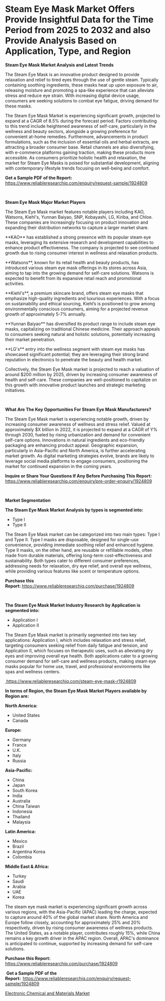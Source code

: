 <p><h1>Steam Eye Mask Market Offers Provide Insightful Data for the Time Period from 2025 to 2032 and also Provide Analysis Based on Application, Type, and Region</h1></p><p><strong>Steam Eye Mask Market Analysis and Latest Trends</strong></p>
<p><p>The Steam Eye Mask is an innovative product designed to provide relaxation and relief to tired eyes through the use of gentle steam. Typically containing soothing ingredients, these masks heat up upon exposure to air, releasing moisture and promoting a spa-like experience that can alleviate stress and reduce eye strain. With increasing digital device usage, consumers are seeking solutions to combat eye fatigue, driving demand for these masks.</p><p>The Steam Eye Mask Market is experiencing significant growth, projected to expand at a CAGR of 8.5% during the forecast period. Factors contributing to this trend include heightened awareness of self-care, particularly in the wellness and beauty sectors, alongside a growing preference for convenient at-home remedies. Furthermore, advancements in product formulations, such as the inclusion of essential oils and herbal extracts, are attracting a broader consumer base. Retail channels are also diversifying, with e-commerce platforms gaining traction, making these products more accessible. As consumers prioritize holistic health and relaxation, the market for Steam Eye Masks is poised for substantial development, aligning with contemporary lifestyle trends focusing on well-being and comfort.</p></p>
<p><strong>Get a Sample PDF of the Report:&nbsp;</strong> <a href="https://www.reliableresearchiq.com/enquiry/request-sample/1924809?utm_campaign=2291&utm_medium=2&utm_source=Github&utm_content=ia&utm_term=28032025&utm_id=steam-eye-mask">https://www.reliableresearchiq.com/enquiry/request-sample/1924809</a></p>
<p>&nbsp;</p>
<p><strong>Steam Eye Mask Major Market Players</strong></p>
<p><p>The Steam Eye Mask market features notable players including KAO, Watsons, Kiehl's, Yunnan Baiyao, SNP, Kobayashi, LG, Kiriba, and Chloe. These companies are increasingly focusing on product innovation and expanding their distribution networks to capture a larger market share.</p><p>**KAO** has established a strong presence with its popular steam eye masks, leveraging its extensive research and development capabilities to enhance product effectiveness. The company is projected to see continued growth due to rising consumer interest in wellness and relaxation products.</p><p>**Watsons**, known for its retail health and beauty products, has introduced various steam eye mask offerings in its stores across Asia, aiming to tap into the growing demand for self-care solutions. Watsons is expected to benefit from its expansive retail reach and promotional activities.</p><p>**Kiehl's**, a premium skincare brand, offers steam eye masks that emphasize high-quality ingredients and luxurious experiences. With a focus on sustainability and ethical sourcing, Kiehl’s is positioned to grow among environmentally conscious consumers, aiming for a projected revenue growth of approximately 5-7% annually.</p><p>**Yunnan Baiyao** has diversified its product range to include steam eye masks, capitalizing on traditional Chinese medicine. Their approach appeals to consumers seeking natural and holistic solutions, potentially increasing their market penetration.</p><p>**LG's** entry into the wellness segment with steam eye masks has showcased significant potential; they are leveraging their strong brand reputation in electronics to penetrate the beauty and health market.</p><p>Collectively, the Steam Eye Mask market is projected to reach a valuation of around $200 million by 2025, driven by increasing consumer awareness of health and self-care. These companies are well-positioned to capitalize on this growth with innovative product launches and strategic marketing initiatives.</p></p>
<p>&nbsp;</p>
<p><strong>What Are The Key Opportunities For Steam Eye Mask Manufacturers?</strong></p>
<p><p>The Steam Eye Mask market is experiencing notable growth, driven by increasing consumer awareness of wellness and stress relief. Valued at approximately $X billion in 2022, it is projected to expand at a CAGR of Y% through 2030, fueled by rising urbanization and demand for convenient self-care options. Innovations in natural ingredients and eco-friendly packaging are enhancing product appeal. Geographic expansion, particularly in Asia-Pacific and North America, is further accelerating market growth. As digital marketing strategies evolve, brands are likely to leverage social media platforms to engage consumers, positioning the market for continued expansion in the coming years.</p></p>
<p><strong>Inquire or Share Your Questions If Any Before Purchasing This Report:</strong> <a href="https://www.reliableresearchiq.com/enquiry/pre-order-enquiry/1924809?utm_campaign=2291&utm_medium=2&utm_source=Github&utm_content=ia&utm_term=28032025&utm_id=steam-eye-mask">https://www.reliableresearchiq.com/enquiry/pre-order-enquiry/1924809</a></p>
<p>&nbsp;</p>
<p><strong>Market Segmentation</strong></p>
<p><strong>The Steam Eye Mask Market Analysis by types is segmented into:</strong></p>
<p><ul><li>Type I</li><li>Type II</li></ul></p>
<p><p>The Steam Eye Mask market can be categorized into two main types: Type I and Type II. Type I masks are disposable, designed for single-use convenience, providing immediate soothing relief and enhanced hygiene. Type II masks, on the other hand, are reusable or refillable models, often made from durable materials, offering long-term cost-effectiveness and sustainability. Both types cater to different consumer preferences, addressing needs for relaxation, dry eye relief, and overall eye wellness, while providing various features like scent or temperature options.</p></p>
<p><strong>Purchase this Report:&nbsp;</strong><a href="https://www.reliableresearchiq.com/purchase/1924809?utm_campaign=2291&utm_medium=2&utm_source=Github&utm_content=ia&utm_term=28032025&utm_id=steam-eye-mask">https://www.reliableresearchiq.com/purchase/1924809</a></p>
<p>&nbsp;</p>
<p><strong>The Steam Eye Mask Market Industry Research by Application is segmented into:</strong></p>
<p><ul><li>Application I</li><li>Application II</li></ul></p>
<p><p>The Steam Eye Mask market is primarily segmented into two key applications: Application I, which includes relaxation and stress relief, targeting consumers seeking relief from daily fatigue and tension, and Application II, which focuses on therapeutic uses, such as alleviating dry eyes and improving overall eye health. Both applications cater to a growing consumer demand for self-care and wellness products, making steam eye masks popular for home use, travel, and professional environments like spas and wellness centers.</p></p>
<p><a href="https://www.reliableresearchiq.com/steam-eye-mask-r1924809?utm_campaign=2291&utm_medium=2&utm_source=Github&utm_content=ia&utm_term=28032025&utm_id=steam-eye-mask">&nbsp;https://www.reliableresearchiq.com/steam-eye-mask-r1924809</a></p>
<p><strong>In terms of Region, the Steam Eye Mask Market Players available by Region are:</strong></p>
<p>
    <p> <strong> North America: </strong>
        <ul>
            <li>United States</li>
            <li>Canada</li>
        </ul>
        </p> 
    <p> <strong> Europe: </strong>
        <ul>
            <li>Germany</li>
            <li>France</li>
            <li>U.K.</li>
            <li>Italy</li>
            <li>Russia</li>
        </ul>
        </p> 
    <p> <strong> Asia-Pacific: </strong>
        <ul>
            <li>China</li>
            <li>Japan</li>
            <li>South Korea</li>
            <li>India</li>
            <li>Australia</li>
            <li>China Taiwan</li>
            <li>Indonesia</li>
            <li>Thailand</li>
            <li>Malaysia</li>
        </ul>
        </p> 
    <p> <strong> Latin America: </strong>
        <ul>
            <li>Mexico</li>
            <li>Brazil</li>
            <li>Argentina Korea</li>
            <li>Colombia</li>
        </ul>
        </p> 
    <p> <strong> Middle East & Africa: </strong>
        <ul>
            <li>Turkey</li>
            <li>Saudi</li>
            <li>Arabia</li>
            <li>UAE</li>
            <li>Korea</li>
        </ul>
    </p>
    </p>
<p><p>The steam eye mask market is experiencing significant growth across various regions, with the Asia-Pacific (APAC) leading the charge, expected to capture around 40% of the global market share. North America and Europe follow closely, accounting for approximately 25% and 20% respectively, driven by rising consumer awareness of wellness products. The United States, as a notable player, contributes roughly 15%, while China remains a key growth driver in the APAC region. Overall, APAC's dominance is anticipated to continue, supported by increasing demand for self-care solutions.</p></p>
<p><strong>Purchase this Report: </strong><a href="https://www.reliableresearchiq.com/purchase/1924809?utm_campaign=2291&utm_medium=2&utm_source=Github&utm_content=ia&utm_term=28032025&utm_id=steam-eye-mask">https://www.reliableresearchiq.com/purchase/1924809</a></p>
<p>&nbsp;<strong>Get a Sample PDF of the Report:&nbsp;&nbsp;</strong><a href="https://www.reliableresearchiq.com/enquiry/request-sample/1924809?utm_campaign=2291&utm_medium=2&utm_source=Github&utm_content=ia&utm_term=28032025&utm_id=steam-eye-mask">https://www.reliableresearchiq.com/enquiry/request-sample/1924809</a></p>
<p><strong></strong></p>
<p><p><a href="https://github.com/rileymgdorcas/Market-Research-Report-List-1/blob/main/electronic-chemical-and-materials-market.md?utm_campaign=2291&utm_medium=2&utm_source=Github&utm_content=ia&utm_term=28032025&utm_id=steam-eye-mask">Electronic Chemical and Materials Market</a></p></p>